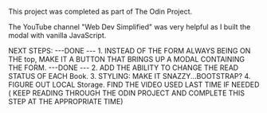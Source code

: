 This project was completed as part of The Odin Project. 

The YouTube channel "Web Dev Simplified" was very helpful as I built the modal with vanilla JavaScript.

NEXT STEPS:
---DONE --- 1. INSTEAD OF THE FORM ALWAYS BEING ON THE top, MAKE IT A BUTTON THAT BRINGS UP A MODAL CONTAINING THE FORM.
---DONE --- 2. ADD THE ABILITY TO CHANGE THE READ STATUS OF EACH Book.
3. STYLING: MAKE IT SNAZZY...BOOTSTRAP?
4. FIGURE OUT LOCAL Storage. FIND THE VIDEO USED LAST TIME IF NEEDED ( KEEP READING THROUGH THE ODIN PROJECT AND COMPLETE THIS STEP AT THE APPROPRIATE TIME)